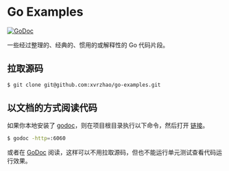# Go Examples

[![GoDoc](https://godoc.org/github.com/xvrzhao/go-examples?status.svg)](https://godoc.org/github.com/xvrzhao/go-examples)

一些经过整理的、经典的、惯用的或解释性的 Go 代码片段。

## 拉取源码

```bash
$ git clone git@github.com:xvrzhao/go-examples.git
```

## 以文档的方式阅读代码

如果你本地安装了 [godoc](https://github.com/golang/tools)，则在项目根目录执行以下命令，然后打开 [链接](http://localhost:6060/pkg/github.com/xvrzhao/go-examples/)。

```bash
$ godoc -http=:6060
```

或者在 [GoDoc](https://godoc.org/github.com/xvrzhao/go-examples) 阅读，这样可以不用拉取源码，但也不能运行单元测试查看代码运行效果。